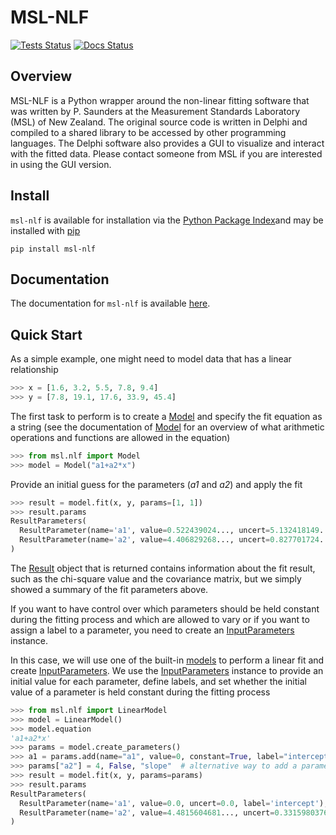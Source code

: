 # MSL-NLF

[![Tests Status](https://github.com/MSLNZ/msl-nlf/actions/workflows/tests.yml/badge.svg)](https://github.com/MSLNZ/msl-nlf/actions/workflows/tests.yml)
[![Docs Status](https://github.com/MSLNZ/msl-nlf/actions/workflows/docs.yml/badge.svg)](https://github.com/MSLNZ/msl-nlf/actions/workflows/docs.yml)

## Overview
MSL-NLF is a Python wrapper around the non-linear fitting software that was written by P. Saunders at the Measurement Standards Laboratory (MSL) of New Zealand. The original source code is written in Delphi and compiled to a shared library to be accessed by other programming languages. The Delphi software also provides a GUI to visualize and interact with the fitted data. Please contact someone from MSL if you are interested in using the GUI version.

## Install
`msl-nlf` is available for installation via the [Python Package Index](https://pypi.org/)and may be installed with [pip](https://pip.pypa.io/en/stable/)

```console
pip install msl-nlf
```

## Documentation
The documentation for `msl-nlf` is available [here](https://mslnz.github.io/msl-nlf/).

## Quick Start
As a simple example, one might need to model data that has a linear relationship

```python
>>> x = [1.6, 3.2, 5.5, 7.8, 9.4]
>>> y = [7.8, 19.1, 17.6, 33.9, 45.4]
```

The first task to perform is to create a [Model] and specify the fit equation as a string (see the documentation of [Model] for an overview of what arithmetic operations and functions are allowed in the equation)

```python
>>> from msl.nlf import Model
>>> model = Model("a1+a2*x")

```

Provide an initial guess for the parameters (*a1* and *a2*) and apply the fit

```python
>>> result = model.fit(x, y, params=[1, 1])
>>> result.params
ResultParameters(
  ResultParameter(name='a1', value=0.522439024..., uncert=5.132418149..., label=None),
  ResultParameter(name='a2', value=4.406829268..., uncert=0.827701724..., label=None)
)

```

The [Result] object that is returned contains information about the fit result, such as the chi-square value and the covariance matrix, but we simply showed a summary of the fit parameters above.

If you want to have control over which parameters should be held constant during the fitting process and which are allowed to vary or if you want to assign a label to a parameter, you need to create an [InputParameters] instance.

In this case, we will use one of the built-in [models] to perform a linear fit and create [InputParameters]. We use the [InputParameters] instance to provide an initial value for each parameter, define labels, and set whether the initial value of a parameter is held constant during the fitting process

```python
>>> from msl.nlf import LinearModel
>>> model = LinearModel()
>>> model.equation
'a1+a2*x'
>>> params = model.create_parameters()
>>> a1 = params.add(name="a1", value=0, constant=True, label="intercept")
>>> params["a2"] = 4, False, "slope"  # alternative way to add a parameter
>>> result = model.fit(x, y, params=params)
>>> result.params
ResultParameters(
  ResultParameter(name='a1', value=0.0, uncert=0.0, label='intercept'),
  ResultParameter(name='a2', value=4.4815604681..., uncert=0.3315980376..., label='slope')
)

```

[Model]: https://mslnz.github.io/msl-nlf/api/model/#msl.nlf.model.Model
[InputParameters]: https://mslnz.github.io/msl-nlf/api/parameters/#msl.nlf.parameters.InputParameters
[Result]: https://mslnz.github.io/msl-nlf/api/datatypes/#msl.nlf.datatypes.Result
[models]: https://mslnz.github.io/msl-nlf/api/models/
